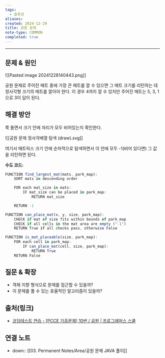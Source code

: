 ```yaml
---
tags:
  - 솔루션
aliases: 
created: 2024-12-29
title: 공원 문제
note-type: COMMON
completed: true
---
```

---

## 문제 & 원인

![[Pasted image 20241228140443.png]]

공원 문제로 주어진 매트 중에 가장 큰 매트를 깔 수 있으면 그 매트 크기를 리턴하는 데 정사각형 크기의 매트를 깔아야 한다. 이 경우 4까지 깔 수 있지만 주어진 매트는 5, 3, 1으로 3이 답이 된다.

## 해결 방안

쭉 돌면서 크기 안에 자리가 모두 비어있는지 확인한다. 

![[공원 문제 정사각배열 탐색 (draw).svg]]

여기서 매트릭스 크기 안에 순차적으로 탐색하면서 이 안에 모두 -1(비어 있다면) 그 값을 리턴하면 된다.

**수도 코드:**

```js
FUNCTION find_largest_mat(mats, park_map):
    SORT mats in descending order

    FOR each mat_size in mats:
        IF mat_size can be placed in park_map:
            RETURN mat_size

    RETURN -1

FUNCTION can_place_mat(x, y, size, park_map):
    CHECK if mat of size fits within bounds of park_map
    CHECK if all cells in the mat area are empty ("-1")
    RETURN True if all checks pass, otherwise False

FUNCTION is_mat_placeable(size, park_map):
    FOR each cell in park_map:
        IF can_place_mat(cell, size, park_map):
            RETURN True
    RETURN False
```


## 질문 & 확장

- 객체 지향 형식으로 문제를 접근할 수 있을까?
- 이 문제를 풀 수 있는 효율적인 알고리즘이 있을까?

## 출처(링크)

- [코딩테스트 연습 - \[PCCE 기출문제\] 10번 / 공원 \| 프로그래머스 스쿨](https://school.programmers.co.kr/learn/courses/30/lessons/340198#)

## 연결 노트

- down:: [[03. Permanent Notes/Area/공원 문제 JAVA 풀이]]